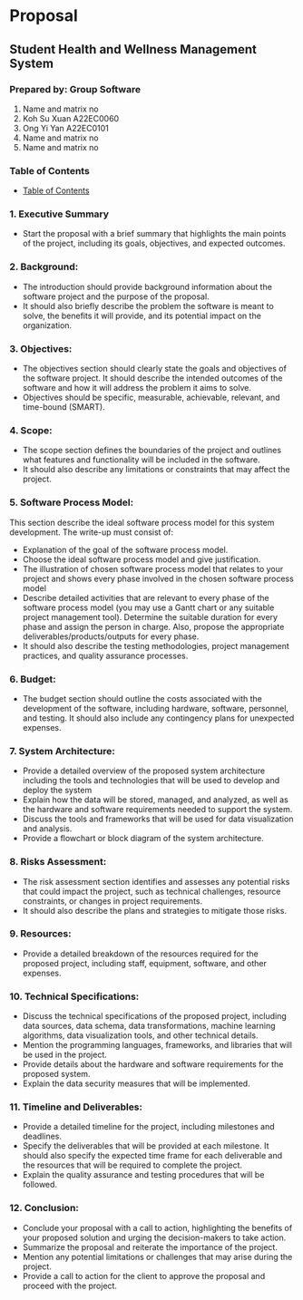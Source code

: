 #  Proposal 

## Student Health and Wellness Management System


### Prepared by: Group Software
  1. Name and matrix no
  2. Koh Su Xuan A22EC0060
  3. Ong Yi Yan A22EC0101
  4. Name and matrix no
  5. Name and matrix no

### Table of Contents
- [Table of Contents](#table-of-contents)
  
### 1. Executive Summary
- Start the proposal with a brief summary that highlights the main points of the project, including its goals, objectives, and expected outcomes.

### 2. Background:
- The introduction should provide background information about the software project and the purpose of the proposal. 
- It should also briefly describe the problem the software is meant to solve, the benefits it will provide, and its potential impact on the organization.

### 3. Objectives:
- The objectives section should clearly state the goals and objectives of the software project. It should describe the intended outcomes of the software and how it will address the problem it aims to solve. 
- Objectives should be specific, measurable, achievable, relevant, and time-bound (SMART).

### 4. Scope: 
- The scope section defines the boundaries of the project and outlines what features and functionality will be included in the software. 
- It should also describe any limitations or constraints that may affect the project.

### 5. Software Process Model:
This section describe the ideal software process model for this system development. The write-up must consist of:
- Explanation of the goal of the software process model.
- Choose the ideal software process model and give justification.
- The illustration of chosen software process model that relates to your project and shows every phase involved in the chosen software process model
- Describe detailed activities that are relevant to every phase of the software process model (you may use a Gantt chart or any suitable project management tool). Determine the suitable duration for every phase and assign the person in charge. Also, propose the appropriate deliverables/products/outputs for every phase. 
- It should also describe the testing methodologies, project management practices, and quality assurance processes.

### 6. Budget:
- The budget section should outline the costs associated with the development of the software, including hardware, software, personnel, and testing. It should also include any contingency plans for unexpected expenses.

### 7. System Architecture:
- Provide a detailed overview of the proposed system architecture including the tools and technologies that will be used to develop and deploy the system
- Explain how the data will be stored, managed, and analyzed, as well as the hardware and software requirements needed to support the system.
- Discuss the tools and frameworks that will be used for data visualization and analysis.
- Provide a flowchart or block diagram of the system architecture.

### 8. Risks Assessment:
- The risk assessment section identifies and assesses any potential risks that could impact the project, such as technical challenges, resource constraints, or changes in project requirements. 
- It should also describe the plans and strategies to mitigate those risks.

### 9. Resources:
- Provide a detailed breakdown of the resources required for the proposed project, including staff, equipment, software, and other expenses.

### 10. Technical Specifications:
- Discuss the technical specifications of the proposed project, including data sources, data schema, data transformations, machine learning algorithms, data visualization tools, and other technical details.
- Mention the programming languages, frameworks, and libraries that will be used in the project.
- Provide details about the hardware and software requirements for the proposed system.
- Explain the data security measures that will be implemented.

### 11. Timeline and Deliverables: 
- Provide a detailed timeline for the project, including milestones and deadlines.
- Specify the deliverables that will be provided at each milestone. It should also specify the expected time frame for each deliverable and the resources that will be required to complete the project.
- Explain the quality assurance and testing procedures that will be followed.

### 12. Conclusion:
- Conclude your proposal with a call to action, highlighting the benefits of your proposed solution and urging the decision-makers to take action.
- Summarize the proposal and reiterate the importance of the project.
- Mention any potential limitations or challenges that may arise during the project.
- Provide a call to action for the client to approve the proposal and proceed with the project.

